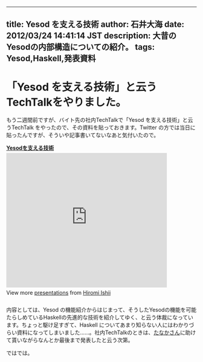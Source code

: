 ------
title: Yesod を支える技術
author: 石井大海
date: 2012/03/24 14:41:14 JST
description: 大昔のYesodの内部構造についての紹介。
tags: Yesod,Haskell,発表資料
------
# 「Yesod を支える技術」と云うTechTalkをやりました。
もう二週間前ですが、バイト先の社内TechTalkで「Yesod を支える技術」と云うTechTalk をやったので、その資料を貼っておきます。Twitter の方では当日に貼ったんですが、そういや記事書いてないなあと気付いたので。

<div style="width:425px" id="__ss_11915818"> 
<strong style="display:block;margin:12px 0 4px"><a href="http://www.slideshare.net/konn/yesod-11915818" title="Yesodを支える技術" target="_blank">Yesodを支える技術</a></strong> <iframe src="http://www.slideshare.net/slideshow/embed_code/11915818" width="425" height="355" frameborder="0" marginwidth="0" marginheight="0" scrolling="no"></iframe>
<div style="padding:5px 0 12px"> 
View more <a href="http://www.slideshare.net/" target="_blank">presentations</a> from <a href="http://www.slideshare.net/konn" target="_blank">Hiromi Ishii</a>
</div> </div>

内容としては、Yesod の機能紹介からはじまって、そうしたYesodの機能を可能たらしめているHaskellの先進的な技術を紹介してゆく、と云う体裁になっています。ちょっと駆け足すぎて、Haskell についてあまり知らない人にはわかりづらい資料になってしまいました……。社内TechTalkのときは、<a href="http://tanakh.jp">たなかさん</a>に助けて貰いながらなんとか最後まで発表したと云う次第。

ではでは。
